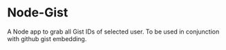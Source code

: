 Node-Gist
=========

A Node app to grab all Gist IDs of selected user. To be used in conjunction with github gist embedding.
